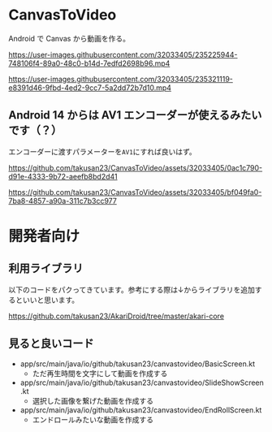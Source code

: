 # CanvasToVideo

Android で Canvas から動画を作る。

https://user-images.githubusercontent.com/32033405/235225944-748106f4-89a0-48c0-b14d-7edfd2698b96.mp4

https://user-images.githubusercontent.com/32033405/235321119-e8391d46-9fbd-4ed2-9cc7-5a2dd72b7d10.mp4

## Android 14 からは AV1 エンコーダーが使えるみたいです（？）
エンコーダーに渡すパラメーターを`AV1`にすれば良いはず。  

https://github.com/takusan23/CanvasToVideo/assets/32033405/0ac1c790-d91e-4333-9b72-aeefb8bd2d41

https://github.com/takusan23/CanvasToVideo/assets/32033405/bf049fa0-7ba8-4857-a90a-311c7b3cc977

# 開発者向け

## 利用ライブラリ
以下のコードをパクってきています。参考にする際は↓からライブラリを追加するといいと思います。  

https://github.com/takusan23/AkariDroid/tree/master/akari-core

## 見ると良いコード

- app/src/main/java/io/github/takusan23/canvastovideo/BasicScreen.kt
  - ただ再生時間を文字にして動画を作成する
- app/src/main/java/io/github/takusan23/canvastovideo/SlideShowScreen.kt
  - 選択した画像を繋げた動画を作成する
- app/src/main/java/io/github/takusan23/canvastovideo/EndRollScreen.kt
  - エンドロールみたいな動画を作成する
